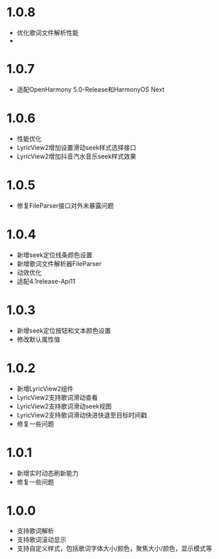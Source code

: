 # 1.0.8
- 优化歌词文件解析性能
- 
# 1.0.7
- 适配OpenHarmony 5.0-Release和HarmonyOS Next

# 1.0.6
- 性能优化
- LyricView2增加设置滑动seek样式选择接口
- LyricView2增加抖音汽水音乐seek样式效果

# 1.0.5

- 修复FileParser接口对外未暴露问题

# 1.0.4

- 新增seek定位线条颜色设置
- 新增歌词文件解析器FileParser
- 动效优化
- 适配4.1release-Api11

# 1.0.3

- 新增seek定位按钮和文本颜色设置
- 修改默认属性值

# 1.0.2

- 新增LyricView2组件
- LyricView2支持歌词滑动查看
- LyricView2支持歌词滑动seek视图
- LyricView2支持歌词滑动快进快退至目标时间戳
- 修复一些问题

# 1.0.1

- 新增实时动态刷新能力
- 修复一些问题

# 1.0.0

- 支持歌词解析
- 支持歌词滚动显示
- 支持自定义样式，包括歌词字体大小/颜色，聚焦大小/颜色，显示模式等
